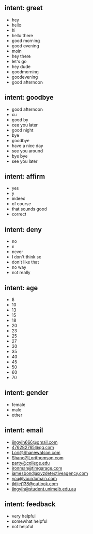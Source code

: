 ## intent: greet
- hey
- hello
- hi
- hello there
- good morning
- good evening
- moin
- hey there
- let's go
- hey dude
- goodmorning
- goodevening
- good afternoon

## intent: goodbye
- good afternoon
- cu
- good by
- cee you later
- good night
- bye
- goodbye
- have a nice day
- see you around
- bye bye
- see you later

## intent: affirm
- yes
- y
- indeed
- of course
- that sounds good
- correct

## intent: deny
- no
- n
- never
- I don't think so
- don't like that
- no way
- not really

## intent: age
- 8
- 10
- 13
- 15
- 18
- 20
- 23
- 25
- 27
- 30
- 35
- 40
- 45
- 50
- 60
- 70

## intent: gender
- female
- male
- other

## intent: email
- jingyih666@gmail.com
- 476282765@qq.com
- Lori@Shanewatson.com
- Shane@Lorithomson.com
- party@college.edu
- ironman@timgarage.com
- jamesbond@xyzdetectiveagency.com
- you@yourdomain.com
- jldjiej138@outlook.com
- jingyih@student.unimelb.edu.au

## intent: feedback
- very helpful
- somewhat helpful
- not helpful